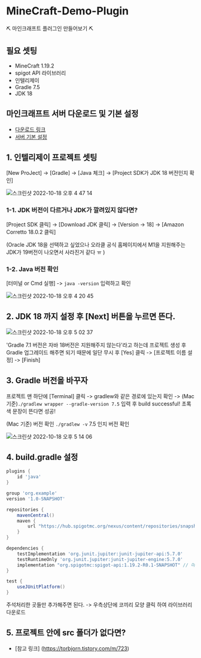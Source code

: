 # MineCraft-Demo-Plugin
⛏ 마인크래프트 플러그인 만들어보기 ⛏

## 필요 셋팅
- MineCraft 1.19.2
- spigot API 라이브러리
- 인텔리제이
- Gradle 7.5
- JDK 18

## 마인크래프트 서버 다운로드 및 기본 설정
- [다운로드 링크](https://getbukkit.org/get/7d4d4901bb1f641da6a9882c69d5fd54)
- [서버 기본 설정](https://blackdol.tistory.com/m/13) 

## 1. 인텔리제이 프로젝트 셋팅
[New ProJect] -> [Gradle] -> [Java 체크] -> [Project SDK가 JDK 18 버전인지 확인]

![스크린샷 2022-10-18 오후 4 47 14](https://user-images.githubusercontent.com/80299170/196368694-ee96ee80-ccec-43dc-88a5-e9ccbd449d0c.png)

### 1-1. JDK 버전이 다르거나 JDK가 깔려있지 않다면?

[Project SDK 클릭] -> [Download JDK 클릭] -> [Version -> 18] -> [Amazon Corretto 18.0.2 클릭]

(Oracle JDK 18을 선택하고 싶었으나 오라클 공식 홈페이지에서 M1을 지원해주는 JDK가 19버전이 나오면서 사라진거 같다 ㅠ )

### 1-2. Java 버전 확인
[터미널 or Cmd 실행] -> `java -version` 입력하고 확인

![스크린샷 2022-10-18 오후 4 20 45](https://user-images.githubusercontent.com/80299170/196371826-753db8a7-e6b7-40db-82f6-0a8abafe390e.png)

## 2. JDK 18 까지 설정 후 [Next] 버튼을 누르면 뜬다.

![스크린샷 2022-10-18 오후 5 02 37](https://user-images.githubusercontent.com/80299170/196372192-49cf66a2-4e99-46a9-87c4-99e07dfc7514.png)

'Gradle 7.1 버전은 자바 18버전은 지원해주지 않는다'라고 하는데 프로젝트 생성 후 Gradle 업그레이드 해주면 되기 때문에 일단 무시 후 [Yes] 클릭 -> [프로젝트 이름 설정] -> [Finish]

## 3. Gradle 버전을 바꾸자
프로젝트 맨 하단에 [Terminal] 클릭 -> gradlew와 같은 경로에 있는지 확인 -> (Mac 기준)`./gradlew wrapper --gradle-version 7.5` 입력 후 build successful! 초록색 문장이 뜬다면 성공!


(Mac 기준) 버전 확인
`./gradlew -v` 7.5 인지 버전 확인


![스크린샷 2022-10-18 오후 5 14 06](https://user-images.githubusercontent.com/80299170/196374830-eb9252f3-475c-410f-bd4e-1ba8ebc4dcce.png)

## 4. build.gradle 설정
```Groovy
plugins {
    id 'java'
}

group 'org.example'
version '1.0-SNAPSHOT'

repositories {
    mavenCentral()
    maven {
        url "https://hub.spigotmc.org/nexus/content/repositories/snapshots/" // URL 
    }
}

dependencies {
    testImplementation 'org.junit.jupiter:junit-jupiter-api:5.7.0'
    testRuntimeOnly 'org.junit.jupiter:junit-jupiter-engine:5.7.0'
    implementation "org.spigotmc:spigot-api:1.19.2-R0.1-SNAPSHOT" // 마인크래프트 버전에 맞게 설정
}

test {
    useJUnitPlatform()
}
```

주석처리한 곳들만 추가해주면 된다. -> 우측상단에 코끼리 모양 클릭 하여 라이브러리 다운로드

## 5. 프로젝트 안에 src 폴더가 없다면?
- [참고 링크] (https://torbjorn.tistory.com/m/723)









